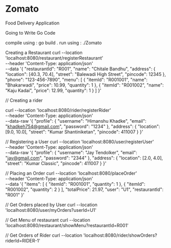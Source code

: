 # Zomato
Food Delivery Application 

Going to Write Go Code

compile using : go build .
run using     : ./Zomato


Creating a Restaurant 
curl --location 'localhost:8080/restaurant/registerRestaurant' \
--header 'Content-Type: application/json' \
--data '{
  "restaurantId": "R001",
  "name": "Chitale Bandhu",
  "address": {
        "location": [40.3, 70.4],
        "street": "Balewadi High Street",
        "pincode": 12345
    },
  "phone": "123-456-7890",
  "menu": [
    {
      "itemId": "R001001",
      "name": "Bhakarwadi",
      "price": 10.99,
      "quantity": 1
    },
    {
      "itemId": "R001002",
      "name": "Kaju Kadai",
      "price": 12.99,
      "quantity": 1
    }
  ]
}'

// Creating a rider

curl --location 'localhost:8080/rider/registerRider' \
--header 'Content-Type: application/json' \
--data-raw '{
  "profile": {
    "username": "Himanshu Khadke",
    "email": "khadkeh754@gmail.com",
    "password": "1234"
  },
  "address": {
    "location": [9.0, 10.0],
    "street": "Kumar Shantiniketan",
    "pincode": 411007
  }
}'

// Registering a User
curl --location 'localhost:8080/user/registerUser' \
--header 'Content-Type: application/json' \
--data-raw '{
  "profile": {
    "username": "Jay Tendolker",
    "email": "jay@gmail.com",
    "password": "2344"
  },
  "address": {
    "location": [2.0, 4.0],
    "street": "Kumar Classic",
    "pincode": 411007
  }
}'

// Placing an Order
curl --location 'localhost:8080/placeOrder' \
--header 'Content-Type: application/json' \
--data '{
  "items": [
    {
      "itemId": "R001001",
      "quantity": 1
    },
    {
      "itemId": "R001002",
      "quantity": 2
    }
  ],
  "totalPrice": 21.97,
  "user": "U1",
  "restaurantId": "R001"
}'

// Get Orders placed by User
curl --location 'localhost:8080/user/myOrders?userId=U1'

// Get Menu of restaurant
curl --location 'localhost:8080/restaurant/showMenu?restaurantId=R001'

// Get Orders of Rider
curl --location 'localhost:8080/rider/showOrders?riderId=RIDER-1'